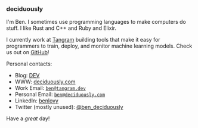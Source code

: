 ### deciduously

I'm Ben.  I sometimes use programming languages to make computers do stuff.  I like Rust and C++ and Ruby and Elixir.

I currently work at [Tangram](https://www.tangram.dev) building tools that make it easy for programmers to train, deploy, and monitor machine learning models.  Check us out on [GitHub](https://github.com/tangramdotdev/tangram)!  

Personal contacts:

* Blog: [DEV](https://dev.to/deciduously)
* WWW: [deciduously.com](https://deciduously.com)
* Work Email: [`ben@tangram.dev`](mailto:ben@tangram.dev)
* Personal Email: [`ben@deciduously.com`](mailto:ben@dediduously.com)
* LinkedIn: [benlovy](https://www.linkedin.com/in/benlovy/)
* Twitter (mostly unused): [@ben_deciduously](https://twitter.com/ben_deciduously)

Have a *great* day!
